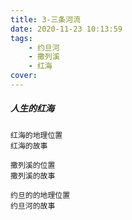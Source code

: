 ```yaml
---
title: 3-三条河流
date: 2020-11-23 10:13:59
tags:
	- 约旦河
	- 撒列溪
	- 红海
cover: 
---
```


##### 人生的红海

```
红海的地理位置
红海的故事

撒列溪的位置
撒列溪的故事

约旦的的地理位置
约旦河的故事
```

